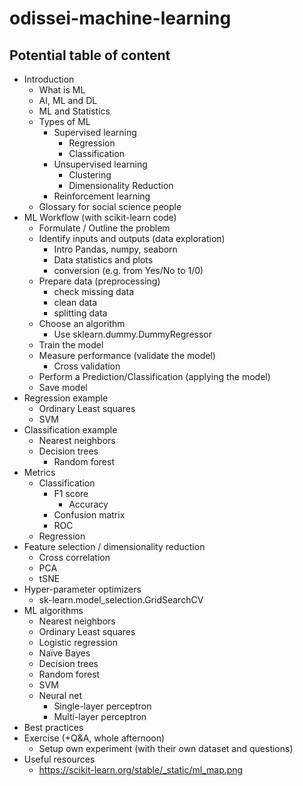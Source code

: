 # odissei-machine-learning


## Potential table of content

- Introduction
    -  What is ML
    -  AI, ML and DL
    -  ML and Statistics
    -  Types of ML
        -  Supervised learning
            -  Regression
            -  Classification
        -  Unsupervised learning
            -  Clustering
            -  Dimensionality Reduction
        -  Reinforcement learning
    -  Glossary for social science people
-  ML Workflow (with scikit-learn code)
    -  Formulate / Outline the problem
    -  Identify inputs and outputs (data exploration)
        -  Intro Pandas, numpy, seaborn
        -  Data statistics and plots
        -  conversion (e.g. from Yes/No to 1/0)
    -  Prepare data (preprocessing)
        -  check missing data
        -  clean data
        -  splitting data
    -  Choose an algorithm
        -  Use sklearn.dummy.DummyRegressor
    -  Train the model
    -  Measure performance (validate the model)
        -  Cross validation
    -  Perform a Prediction/Classification (applying the model)
    -  Save model
-  Regression example
    -  Ordinary Least squares
    -  SVM
-  Classification example
    -  Nearest neighbors
    -  Decision trees
        -  Random forest
-  Metrics
    -  Classification
        -  F1 score
            -  Accuracy
        -  Confusion matrix
        -  ROC
    -  Regression
-  Feature selection / dimensionality reduction
    -  Cross correlation
    -  PCA
    -  tSNE
-  Hyper-parameter optimizers
    -  sk-learn.model_selection.GridSearchCV
-  ML algorithms
    -  Nearest neighbors
    -  Ordinary Least squares
    -  Logistic regression
    -  Naïve Bayes
    -  Decision trees
    -  Random forest
    -  SVM
    -  Neural net
        -  Single-layer perceptron
        -  Multi-layer perceptron
-  Best practices
-  Exercise (+Q&A, whole afternoon)
    -  Setup own experiment (with their own dataset and questions)
-  Useful resources
    -  https://scikit-learn.org/stable/_static/ml_map.png
